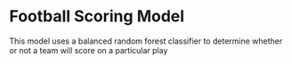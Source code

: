 # Football Scoring Model
 This model uses a balanced random forest classifier to determine whether or not a team will score on a particular play
